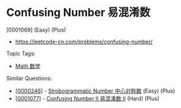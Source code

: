 # Confusing Number 易混淆数

[0001069] (Easy) (Plus)

- https://leetcode-cn.com/problems/confusing-number/

Topic Tags:

- [Math 数学](https://leetcode-cn.com/tag/math/)

Similar Questions:

- [[0000246](https://leetcode-cn.com/problems/strobogrammatic-number/)] - [Strobogrammatic Number 中心对称数](./0000246.strobogrammatic-number.md) (Easy) (Plus)
- [[0001077](https://leetcode-cn.com/problems/confusing-number-ii/)] - [Confusing Number II 易混淆数 II](./0001077.confusing-number-ii.md) (Hard) (Plus)
